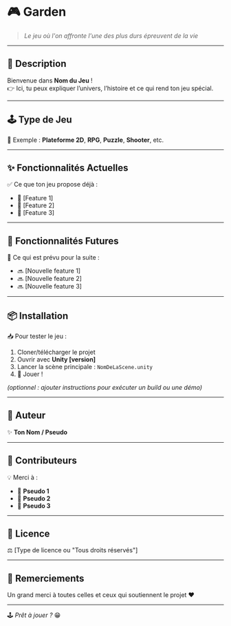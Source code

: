 # 🎮 Garden

> *Le jeu où l'on affronte l'une des plus durs épreuvent de la vie*  

---

## 📝 Description
Bienvenue dans **Nom du Jeu** !  
👉 Ici, tu peux expliquer l’univers, l’histoire et ce qui rend ton jeu spécial.  

---

## 🕹️ Type de Jeu
🎯 Exemple : **Plateforme 2D**, **RPG**, **Puzzle**, **Shooter**, etc.  

---

## ✨ Fonctionnalités Actuelles
✅ Ce que ton jeu propose déjà :  
- 🔹 [Feature 1]  
- 🔹 [Feature 2]  
- 🔹 [Feature 3]  

---

## 🚀 Fonctionnalités Futures
🌟 Ce qui est prévu pour la suite :  
- 🔜 [Nouvelle feature 1]  
- 🔜 [Nouvelle feature 2]  
- 🔜 [Nouvelle feature 3]  

---

## 📦 Installation
📥 Pour tester le jeu :  
1. Cloner/télécharger le projet  
2. Ouvrir avec **Unity [version]**  
3. Lancer la scène principale : `NomDeLaScene.unity`  
4. 🎉 Jouer !  

*(optionnel : ajouter instructions pour exécuter un build ou une démo)*  

---

## 👤 Auteur
✨ **Ton Nom / Pseudo**  

---

## 🤝 Contributeurs
💡 Merci à :  
- 🙌 **Pseudo 1**  
- 🙌 **Pseudo 2**  
- 🙌 **Pseudo 3**  

---

## 📜 Licence
⚖️ [Type de licence ou "Tous droits réservés"]  

---

## 💌 Remerciements
Un grand merci à toutes celles et ceux qui soutiennent le projet ❤️  

---
🕹️ *Prêt à jouer ?* 😁
